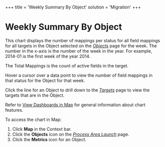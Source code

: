 +++
title = 'Weekly Summary By Object'
solution = 'Migration'
+++

# Weekly Summary By Object

This chart displays the number of mappings per status for all field
mappings for all targets in the Object selected on the
<span style="font-style: italic;">[Objects](../Page_Desc/Objects_map)</span>
page for the week. The number in the x-axis is the number of the week in
the year. For example, 2014-01 is the first week of the year 2014.

The Total Mappings is the count of active fields in the target.

Hover a cursor over a data point to view the number of field mappings in
that status for the Object for that week.

Click the line for an Object to drill down to the
*[Targets](../Page_Desc/Targets_H_Map)* page to view the
targets that are in the Object.

Refer to [View Dashboards in Map](View_Dashboards_in_Map) for
general information about chart features.

To access the chart in Map:

1.  Click <span style="font-weight: bold;">Map</span> in the Context
    bar.
2.  Click the <span style="font-weight: bold;">Objects</span> icon on
    the *[Process Area
    Launch](../Page_Desc/Process_Area_Launch_map)* page.
3.  Click the <span style="font-weight: bold;">Metrics</span> icon for
    an Object.
